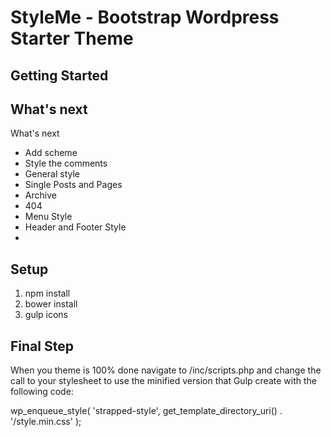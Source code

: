 

StyleMe - Bootstrap Wordpress Starter Theme
===



Getting Started
---------------



What's next
---------------

What's next
- Add scheme
- Style the comments
- General style
- Single Posts and Pages
- Archive
- 404
- Menu Style
- Header and Footer Style
- 

Setup
-------
1. npm install
2. bower install
3. gulp icons



Final Step
----------

When you theme is 100% done navigate to /inc/scripts.php and change the call to your stylesheet to use the minified version that Gulp create with the following code:

wp_enqueue_style( 'strapped-style', get_template_directory_uri() . '/style.min.css' );
